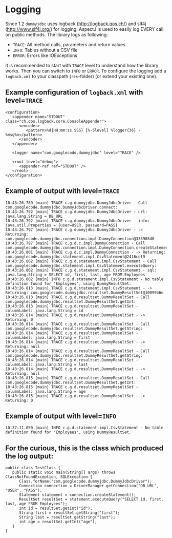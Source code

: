 # Logging #

Since 1.2 `dummyjdbc` uses logback (http://logback.qos.ch/) and slf4j (http://www.slf4j.org/) for logging. AspectJ is used to easily log EVERY call on public methods. The library logs as following:
  * `TRACE`: All method calls, parameters and return values
  * `INFO`: Tables without a CSV file
  * `ERROR`: Errors like IOExceptions

It is recommended to start with `TRACE` level to understand how the library works. Then you can switch to `INFO` or `ERROR`. To configure the logging add a `logback.xml` to your classpath (`res`-folder) (or extend your existing one).

## Example configuration of `logback.xml` with level=`TRACE` ##
```
<configuration>
   <appender name="STDOUT" class="ch.qos.logback.core.ConsoleAppender">
      <encoder>
         <pattern>%d{HH:mm:ss.SSS} [%-5level] %logger{36} - %msg%n</pattern>
      </encoder>
   </appender>

   <logger name="com.googlecode.dummyjdbc" level="TRACE" />

   <root level="debug">
      <appender-ref ref="STDOUT" />
   </root>
</configuration>
```

## Example of output with level=`TRACE` ##
```
10:43:26.789 [main] TRACE c.g.dummyjdbc.DummyJdbcDriver - Call com.googlecode.dummyjdbc.DummyJdbcDriver.connect:
10:43:26.792 [main] TRACE c.g.dummyjdbc.DummyJdbcDriver - url: java.lang.String = DB_URL
10:43:26.792 [main] TRACE c.g.dummyjdbc.DummyJdbcDriver - info: java.util.Properties = {user=USER, password=PASS}
10:43:26.797 [main] TRACE c.g.dummyjdbc.DummyJdbcDriver - -> Returning: com.googlecode.dummyjdbc.connection.impl.DummyConnection@333903d0
10:43:26.797 [main] TRACE c.g.d.c.impl.DummyConnection - Call com.googlecode.dummyjdbc.connection.impl.DummyConnection.createStatement:
10:43:26.801 [main] TRACE c.g.d.c.impl.DummyConnection - -> Returning: com.googlecode.dummyjdbc.statement.impl.CsvStatement@2416cef9
10:43:26.802 [main] TRACE c.g.d.statement.impl.CsvStatement - Call com.googlecode.dummyjdbc.statement.impl.CsvStatement.executeQuery:
10:43:26.802 [main] TRACE c.g.d.statement.impl.CsvStatement - sql: java.lang.String = SELECT id, first, last, age FROM Employees
10:43:26.802 [main] INFO c.g.d.statement.impl.CsvStatement - No table definition found for 'Employees', using DummyResultSet.
10:43:26.813 [main] TRACE c.g.d.statement.impl.CsvStatement - -> Returning: com.googlecode.dummyjdbc.resultset.DummyResultSet@1009946e
10:43:26.813 [main] TRACE c.g.d.resultset.DummyResultSet - Call com.googlecode.dummyjdbc.resultset.DummyResultSet.getInt:
10:43:26.813 [main] TRACE c.g.d.resultset.DummyResultSet - columnLabel: java.lang.String = id
10:43:26.814 [main] TRACE c.g.d.resultset.DummyResultSet - -> Returning: 0
10:43:26.814 [main] TRACE c.g.d.resultset.DummyResultSet - Call com.googlecode.dummyjdbc.resultset.DummyResultSet.getString:
10:43:26.814 [main] TRACE c.g.d.resultset.DummyResultSet - columnLabel: java.lang.String = first
10:43:26.814 [main] TRACE c.g.d.resultset.DummyResultSet - -> Returning: null
10:43:26.814 [main] TRACE c.g.d.resultset.DummyResultSet - Call com.googlecode.dummyjdbc.resultset.DummyResultSet.getString:
10:43:26.814 [main] TRACE c.g.d.resultset.DummyResultSet - columnLabel: java.lang.String = last
10:43:26.814 [main] TRACE c.g.d.resultset.DummyResultSet - -> Returning: null
10:43:26.815 [main] TRACE c.g.d.resultset.DummyResultSet - Call com.googlecode.dummyjdbc.resultset.DummyResultSet.getInt:
10:43:26.815 [main] TRACE c.g.d.resultset.DummyResultSet - columnLabel: java.lang.String = age
10:43:26.815 [main] TRACE c.g.d.resultset.DummyResultSet - -> Returning: 0
```

## Example of output with level=`INFO` ##
```
10:37:11.050 [main] INFO c.g.d.statement.impl.CsvStatement - No table definition found for 'Employees', using DummyResultSet.
```

## For the curious, this is the class which produced the log output: ##
```
public class TestClass {
   public static void main(String[] args) throws ClassNotFoundException, SQLException {
      Class.forName("com.googlecode.dummyjdbc.DummyJdbcDriver");
      Connection connection = DriverManager.getConnection("DB_URL", "USER", "PASS");
      Statement statement = connection.createStatement();
      ResultSet resultSet = statement.executeQuery("SELECT id, first, last, age FROM Employees");
      int id = resultSet.getInt("id");
      String first = resultSet.getString("first");
      String last = resultSet.getString("last");
      int age = resultSet.getInt("age");
   }
}
```